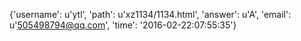 {'username': u'ytl', 'path': u'xz1134/1134.html', 'answer': u'A', 'email': u'505498794@qq.com', 'time': '2016-02-22:07:55:35'}